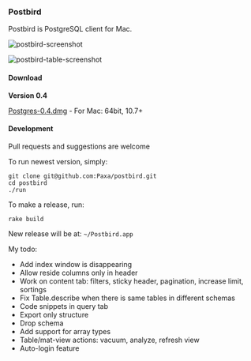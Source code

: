 ### Postbird

Postbird is PostgreSQL client for Mac.

![postbird-screenshot](https://cloud.githubusercontent.com/assets/26019/5886586/9fef006c-a3d9-11e4-8330-1651f5243536.png)

![postbird-table-screenshot](https://cloud.githubusercontent.com/assets/26019/6429388/19308eb8-c000-11e4-9848-6d2954f1d65e.png)


#### Download

**Version 0.4**

[Postgres-0.4.dmg](https://github.com/Paxa/postbird/releases/download/0.4.0/Postbird-0.4.dmg) - For Mac: 64bit, 10.7+


#### Development

Pull requests and suggestions are welcome

To run newest version, simply:

    git clone git@github.com:Paxa/postbird.git
    cd postbird
    ./run

To make a release, run:

    rake build

New release will be at: `~/Postbird.app`

My todo:

* Add index window is disappearing
* Allow reside columns only in header
* Work on content tab: filters, sticky header, pagination, increase limit, sortings
* Fix Table.describe when there is same tables in different schemas
* Code snippets in query tab
* Export only structure
* Drop schema
* Add support for array types
* Table/mat-view actions: vacuum, analyze, refresh view
* Auto-login feature
